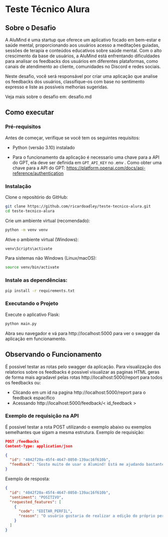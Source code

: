 # Teste Técnico Alura

## Sobre o Desafio

A AluMind é uma startup que oferece um aplicativo focado em bem-estar e saúde mental, proporcionando aos usuários acesso a meditações guiadas, sessões de terapia e conteúdos educativos sobre saúde mental. Com o alto crescimento da base de usuários, a AluMind está enfrentando dificuldades para analisar os feedbacks dos usuários em diferentes plataformas, como canais de atendimento ao cliente, comunidades no Discord e redes sociais. 

Neste desafio, você será responsável por criar uma aplicação que analise os feedbacks dos usuários, classifique-os com base no sentimento expresso e liste as possíveis melhorias sugeridas.

Veja mais sobre o desafio em: desafio.md
## Como executar 
### Pré-requisitos
Antes de começar, verifique se você tem os seguintes requisitos:

- Python (versão 3.10) instalado

- Para o funcionamento da aplicação é necessario uma chave para a API do GPT, ela deve ser definida em `GPT_API_KEY` no .env .
Como obter uma chave para a API do GPT: https://platform.openai.com/docs/api-reference/authentication
### Instalação
Clone o repositório do GitHub:

```bash
git clone https://github.com/ricardoadley/teste-tecnico-alura.git
cd teste-tecnico-alura
```
Crie um ambiente virtual (recomendado):

```bash
python -m venv venv
```
Ative o ambiente virtual (Windows):

```bash
venv\Scripts\activate
```
Para sistemas não Windows (Linux/macOS):

```bash
source venv/bin/activate
```
### Instale as dependências:

```bash
pip install -r requirements.txt
```
### Executando o Projeto
Execute o aplicativo Flask:

```bash
python main.py
```

Abra seu navegador e vá para http://localhost:5000 para ver o swagger da aplicação em funcionamento.

## Observando o Funcionamento
É possivel testar as rotas pelo swagger da aplicação. Para visualização dos relatorios sobre os feedbacks é possivel visualizar as paginas HTML geras de forma mais agradavel pelas rotas http://localhost:5000/report para todos os feedbacks ou:
- Clicando em um id na pagina http://localhost:5000/report para o feedback espacifico
- Acessando http://localhost:5000/feedback/< id_feedback >
### Exemplo de requisição na API
É possivel testar a rota POST utilizando o exemplo abaixo ou exemplos semelhantes que sigam a mesma estrutura.
Exemplo de requisição:
```json
POST /feedbacks
Content-Type: application/json

{
  "id": "4042f20a-45f4-4647-8050-139ac16f610b",
  "feedback": "Gosto muito de usar o Alumind! Está me ajudando bastante em relação a alguns problemas que tenho. Só queria que houvesse uma forma mais fácil de eu mesmo realizar a edição do meu perfil dentro da minha conta"
}
```

Exemplo de resposta:
```json
{
  "id": "4042f20a-45f4-4647-8050-139ac16f610b",
  "sentiment": "POSITIVO",
  "requested_features": [
    {
      "code": "EDITAR_PERFIL",
      "reason": "O usuário gostaria de realizar a edição do próprio perfil"
    }
  ]
}
```
